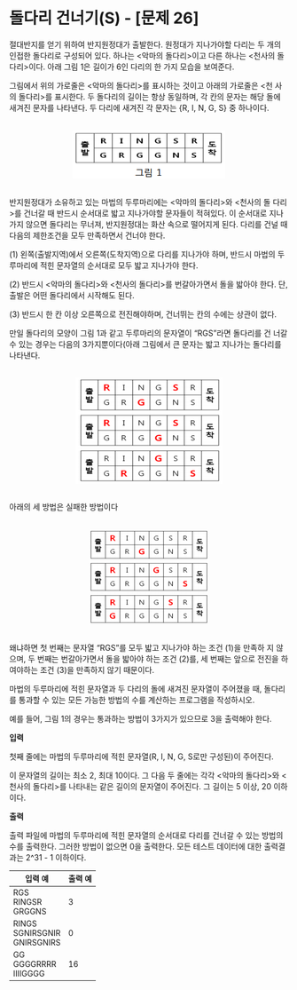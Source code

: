돌다리 건너기(S) - [문제 26]
====================================
절대반지를 얻기 위하여 반지원정대가 출발한다. 원정대가 지나가야할 다리는 두
개의 인접한 돌다리로 구성되어 있다. 하나는 <악마의 돌다리>이고 다른 하나는
<천사의 돌다리>이다. 아래 그림 1은 길이가 6인 다리의 한 가지 모습을 보여준다.

그림에서 위의 가로줄은 <악마의 돌다리>를 표시하는 것이고 아래의 가로줄은 <천
사의 돌다리>를 표시한다. 두 돌다리의 길이는 항상 동일하며, 각 칸의 문자는 해당 돌에 새겨진 문자를 나타낸다. 두 다리에 새겨진 각 문자는 {R, I, N, G, S} 중 하나이다. 

<br>
<div align="center">
<img src="./img/figure1.png" align="center">
</div>
<br>

반지원정대가 소유하고 있는 마법의 두루마리에는 <악마의 돌다리>와 <천사의 돌
다리>를 건너갈 때 반드시 순서대로 밟고 지나가야할 문자들이 적혀있다. 이 순서대로 지나가지 않으면 돌다리는 무너져, 반지원정대는 화산 속으로 떨어지게 된다. 다리를 건널 때 다음의 제한조건을 모두 만족하면서 건너야 한다.

(1) 왼쪽(출발지역)에서 오른쪽(도착지역)으로 다리를 지나가야 하며, 반드시 마법의 두루마리에 적힌 문자열의 순서대로 모두 밟고 지나가야 한다.

(2) 반드시 <악마의 돌다리>와 <천사의 돌다리>를 번갈아가면서 돌을 밟아야 한다.
단, 출발은 어떤 돌다리에서 시작해도 된다.

(3) 반드시 한 칸 이상 오른쪽으로 전진해야하며, 건너뛰는 칸의 수에는 상관이 없다.

만일 돌다리의 모양이 그림 1과 같고 두루마리의 문자열이 “RGS”라면 돌다리를 건
너갈 수 있는 경우는 다음의 3가지뿐이다(아래 그림에서 큰 문자는 밟고 지나가는
돌다리를 나타낸다.

<br>
<div align="center">
<img src="./img/figure2.png" align="center">
</div>
<br>

아래의 세 방법은 실패한 방법이다

<br>
<div align="center">
<img src="./img/figure3.png" align="center">
</div>
<br>

왜냐하면 첫 번째는 문자열 “RGS”를 모두 밟고 지나가야 하는 조건 (1)을 만족하
지 않으며, 두 번째는 번갈아가면서 돌을 밟아야 하는 조건 (2)를, 세 번째는 앞으로 전진을 하여야하는 조건 (3)을 만족하지 않기 때문이다.

마법의 두루마리에 적힌 문자열과 두 다리의 돌에 새겨진 문자열이 주어졌을 때,
돌다리를 통과할 수 있는 모든 가능한 방법의 수를 계산하는 프로그램을 작성하시오.

예를 들어, 그림 1의 경우는 통과하는 방법이 3가지가 있으므로 3을 출력해야 한다.

**입력** 

첫째 줄에는 마법의 두루마리에 적힌 문자열(R, I, N, G, S로만 구성된)이 주어진다.

이 문자열의 길이는 최소 2, 최대 10이다. 그 다음 두 줄에는 각각 <악마의 돌다리>와 <천사의 돌다리>를 나타내는 같은 길이의 문자열이 주어진다. 그 길이는 5 이상, 20 이하이다.

**출력**  

출력 파일에 마법의 두루마리에 적힌 문자열의 순서대로 다리를 건너갈 수 있는
방법의 수를 출력한다. 그러한 방법이 없으면 0을 출력한다. 모든 테스트 데이터에 대한 출력결과는 2^31 - 1 이하이다.

| 입력 예 | 출력 예     |
|---|---|
| RGS <br> RINGSR <br> GRGGNS | 3 |
| RINGS <br> SGNIRSGNIR <br> GNIRSGNIRS | 0 |
| GG <br> GGGGRRRR <br> IIIIGGGG | 16 |